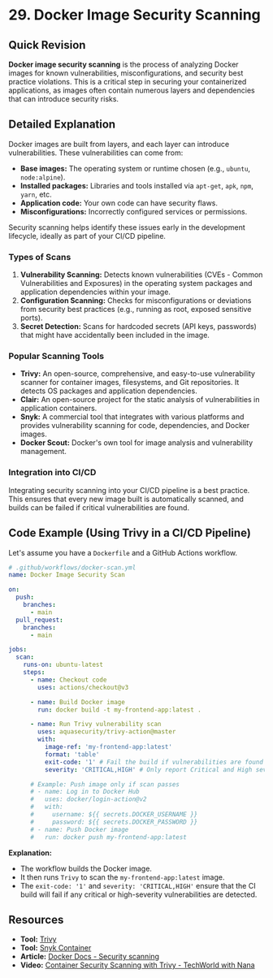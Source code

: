 
# 29. Docker Image Security Scanning

## Quick Revision

**Docker image security scanning** is the process of analyzing Docker images for known vulnerabilities, misconfigurations, and security best practice violations. This is a critical step in securing your containerized applications, as images often contain numerous layers and dependencies that can introduce security risks.

## Detailed Explanation

Docker images are built from layers, and each layer can introduce vulnerabilities. These vulnerabilities can come from:

*   **Base images:** The operating system or runtime chosen (e.g., `ubuntu`, `node:alpine`).
*   **Installed packages:** Libraries and tools installed via `apt-get`, `apk`, `npm`, `yarn`, etc.
*   **Application code:** Your own code can have security flaws.
*   **Misconfigurations:** Incorrectly configured services or permissions.

Security scanning helps identify these issues early in the development lifecycle, ideally as part of your CI/CD pipeline.

### Types of Scans

1.  **Vulnerability Scanning:** Detects known vulnerabilities (CVEs - Common Vulnerabilities and Exposures) in the operating system packages and application dependencies within your image.
2.  **Configuration Scanning:** Checks for misconfigurations or deviations from security best practices (e.g., running as root, exposed sensitive ports).
3.  **Secret Detection:** Scans for hardcoded secrets (API keys, passwords) that might have accidentally been included in the image.

### Popular Scanning Tools

*   **Trivy:** An open-source, comprehensive, and easy-to-use vulnerability scanner for container images, filesystems, and Git repositories. It detects OS packages and application dependencies.
*   **Clair:** An open-source project for the static analysis of vulnerabilities in application containers.
*   **Snyk:** A commercial tool that integrates with various platforms and provides vulnerability scanning for code, dependencies, and Docker images.
*   **Docker Scout:** Docker's own tool for image analysis and vulnerability management.

### Integration into CI/CD

Integrating security scanning into your CI/CD pipeline is a best practice. This ensures that every new image built is automatically scanned, and builds can be failed if critical vulnerabilities are found.

## Code Example (Using Trivy in a CI/CD Pipeline)

Let's assume you have a `Dockerfile` and a GitHub Actions workflow.

```yaml
# .github/workflows/docker-scan.yml
name: Docker Image Security Scan

on:
  push:
    branches:
      - main
  pull_request:
    branches:
      - main

jobs:
  scan:
    runs-on: ubuntu-latest
    steps:
      - name: Checkout code
        uses: actions/checkout@v3

      - name: Build Docker image
        run: docker build -t my-frontend-app:latest .

      - name: Run Trivy vulnerability scan
        uses: aquasecurity/trivy-action@master
        with:
          image-ref: 'my-frontend-app:latest'
          format: 'table'
          exit-code: '1' # Fail the build if vulnerabilities are found
          severity: 'CRITICAL,HIGH' # Only report Critical and High severity vulnerabilities

      # Example: Push image only if scan passes
      # - name: Log in to Docker Hub
      #   uses: docker/login-action@v2
      #   with:
      #     username: ${{ secrets.DOCKER_USERNAME }}
      #     password: ${{ secrets.DOCKER_PASSWORD }}
      # - name: Push Docker image
      #   run: docker push my-frontend-app:latest
```

**Explanation:**

*   The workflow builds the Docker image.
*   It then runs `Trivy` to scan the `my-frontend-app:latest` image.
*   The `exit-code: '1'` and `severity: 'CRITICAL,HIGH'` ensure that the CI build will fail if any critical or high-severity vulnerabilities are detected.

## Resources

*   **Tool:** [Trivy](https://aquasecurity.github.io/trivy/)
*   **Tool:** [Snyk Container](https://snyk.io/product/container-security/)
*   **Article:** [Docker Docs - Security scanning](https://docs.docker.com/engine/scan/)
*   **Video:** [Container Security Scanning with Trivy - TechWorld with Nana](https://www.youtube.com/watch?v=static-relative-absolute-fixed-sticky)
